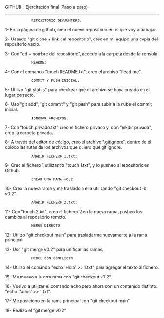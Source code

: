 GITHUB - Ejercitación final (Paso a paso)

--------------------------------------------------------------------------------------------------
                REPOSITORIO DEVJUMPERS:
1- En la página de github, creo el nuevo repositorio en el que voy a trabajar.

2- Usando "git clone + link del repositorio", creo en mi equipo una copia del repositorio vacío.

3- Con "cd + nombre del repositorio", accedo a la carpeta desde la consola.

                README:
4- Con el comando "touch README.txt", creo el archivo "Read me".

                COMMIT Y PUSH INICIAL:
5- Utilizo "git status" para checkear que el archivo se haya creado en el lugar correcto.

6- Uso "git add", "git commit" y "git push" para subir a la nube el commit inicial.

                IGNORAR ARCHIVOS:
7- Con "touch privado.txt" creo el fichero privado y, con "mkdir privada", creo la carpeta privada.

8- A través del editor de código, creo el archivo ".gitignore", dentro de él coloco las rutas de los archivos que quiero que git ignore.

                AÑADIR FICHERO 1.txt:
9- Creo el fichero 1 utilizando "touch 1.txt", y lo pusheo al repositorio en Github.

                CREAR UNA RAMA v0.2:
10- Creo la nueva rama y me traslado a ella utilizando "git checkout -b v0.2".

                AÑADIR FICHERO 2.txt:
11- Con "touch 2.txt", creo el fichero 2 en la nueva rama, pusheo los cambios al repositorio remoto.

                MERGE DIRECTO:
12- Utilizo "git checkout main" para trasladarme nuevamente a la rama principal.

13- Uso "git merge v0.2" para unificar las ramas.

                MERGE CON CONFLICTO:
14- Utilizo el comando "echo 'Hola' >> 1.txt" para agregar el texto al fichero.

15- Me muevo a la otra rama con "git checkout v0.2".

16- Vuelvo a utilizar el comando echo pero ahora con un contenido distinto: "echo 'Adiós' >> 1.txt".

17- Me posiciono en la rama principal con "git checkout main"

18- Realizo el "git merge v0.2"